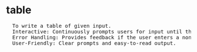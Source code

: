 # table
 <pre>  To write a table of given input. <br>  Interactive: Continuously prompts users for input until they decide to stop.<br>  Error Handling: Provides feedback if the user enters a non-integer value. <br>  User-Friendly: Clear prompts and easy-to-read output.
